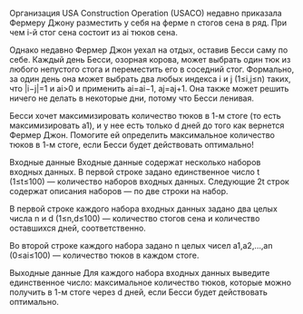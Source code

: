 Организация USA Construction Operation (USACO) недавно приказала Фермеру Джону разместить у себя на ферме n стогов сена в ряд. При чем i-й стог сена состоит из ai тюков сена.

Однако недавно Фермер Джон уехал на отдых, оставив Бесси саму по себе. Каждый день Бесси, озорная корова, может выбрать один тюк из любого непустого стога и переместить его в соседний стог. Формально, за один день она может выбрать два любых индекса i и j (1≤i,j≤n) таких, что |i−j|=1 и ai>0 и применить ai=ai−1, aj=aj+1. Она также может решить ничего не делать в некоторые дни, потому что Бесси ленивая.

Бесси хочет максимизировать количество тюков в 1-м стоге (то есть максимизировать a1), и у нее есть только d дней до того как вернется Фермер Джон. Помогите ей определить максимальное количество тюков в 1-м стоге, если Бесси будет действовать оптимально!

Входные данные
Входные данные содержат несколько наборов входных данных. В первой строке задано единственное число t (1≤t≤100)  — количество наборов входных данных. Следующие 2t строк содержат описания наборов  — по две строки на набор.

В первой строке каждого набора входных данных задано два целых числа n и d (1≤n,d≤100) — количество стогов сена и количество оставшихся дней, соответственно.

Во второй строке каждого набора задано n целых чисел a1,a2,…,an (0≤ai≤100)  — количество тюков в каждом стоге.

Выходные данные
Для каждого набора входных данных выведите единственное число: максимальное количество тюков, которые можно получить в 1-м стоге через d дней, если Бесси будет действовать оптимально.